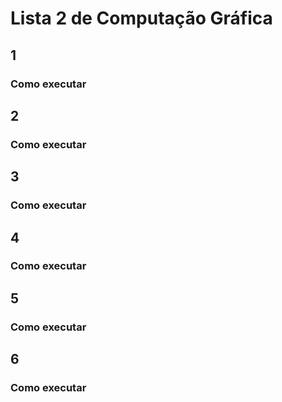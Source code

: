 # Lista 2 de Computação Gráfica

## 1 

### Como executar


## 2

### Como executar


## 3

### Como executar


## 4 

### Como executar


## 5 

### Como executar


## 6

### Como executar
